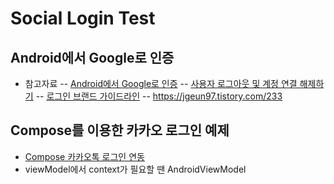 # Social Login Test

## Android에서 Google로 인증
- 참고자료
-- [Android에서 Google로 인증](https://firebase.google.com/docs/auth/android/google-signin?hl=ko)
-- [사용자 로그아웃 및 계정 연결 해제하기](https://developers.google.com/identity/sign-in/android/disconnect?hl=ko)
-- [로그인 브랜드 가이드라인](https://developers.google.com/identity/branding-guidelines?hl=ko)
-- https://jgeun97.tistory.com/233

## Compose를 이용한 카카오 로그인 예제
- [Compose 카카오톡 로그인 연동](https://www.youtube.com/watch?v=LV0pcMuBUKI)
- viewModel에서 context가 필요할 땐 AndroidViewModel
